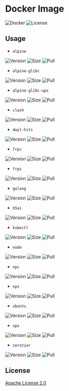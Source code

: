 # Docker Image

![Docker](https://img.shields.io/github/workflow/status/starudream/docker-image/Docker/master?style=for-the-badge)
![License](https://img.shields.io/badge/License-Apache%20License%202.0-blue?style=for-the-badge)

## Usage

- `alpine`

![Version](https://img.shields.io/docker/v/starudream/alpine?style=for-the-badge)
![Size](https://img.shields.io/docker/image-size/starudream/alpine/latest?style=for-the-badge)
![Pull](https://img.shields.io/docker/pulls/starudream/alpine?style=for-the-badge)

- `alpine-glibc`

![Version](https://img.shields.io/docker/v/starudream/alpine-glibc?style=for-the-badge)
![Size](https://img.shields.io/docker/image-size/starudream/alpine-glibc/latest?style=for-the-badge)
![Pull](https://img.shields.io/docker/pulls/starudream/alpine-glibc?style=for-the-badge)

- `alpine-glibc-upx`

![Version](https://img.shields.io/docker/v/starudream/alpine-glibc-upx?style=for-the-badge)
![Size](https://img.shields.io/docker/image-size/starudream/alpine-glibc-upx/latest?style=for-the-badge)
![Pull](https://img.shields.io/docker/pulls/starudream/alpine-glibc-upx?style=for-the-badge)

- `clash`

![Version](https://img.shields.io/docker/v/starudream/clash?style=for-the-badge)
![Size](https://img.shields.io/docker/image-size/starudream/clash/latest?style=for-the-badge)
![Pull](https://img.shields.io/docker/pulls/starudream/clash?style=for-the-badge)

- `dwyl-hits`

![Version](https://img.shields.io/docker/v/starudream/dwyl-hits?style=for-the-badge)
![Size](https://img.shields.io/docker/image-size/starudream/dwyl-hits/latest?style=for-the-badge)
![Pull](https://img.shields.io/docker/pulls/starudream/dwyl-hits?style=for-the-badge)

- `frpc`

![Version](https://img.shields.io/docker/v/starudream/frpc?style=for-the-badge)
![Size](https://img.shields.io/docker/image-size/starudream/frpc/latest?style=for-the-badge)
![Pull](https://img.shields.io/docker/pulls/starudream/frpc?style=for-the-badge)

- `frps`

![Version](https://img.shields.io/docker/v/starudream/frps?style=for-the-badge)
![Size](https://img.shields.io/docker/image-size/starudream/frps/latest?style=for-the-badge)
![Pull](https://img.shields.io/docker/pulls/starudream/frps?style=for-the-badge)

- `golang`

![Version](https://img.shields.io/docker/v/starudream/golang?style=for-the-badge)
![Size](https://img.shields.io/docker/image-size/starudream/golang/latest?style=for-the-badge)
![Pull](https://img.shields.io/docker/pulls/starudream/golang?style=for-the-badge)

- `h5ai`

![Version](https://img.shields.io/docker/v/starudream/h5ai?style=for-the-badge)
![Size](https://img.shields.io/docker/image-size/starudream/h5ai/latest?style=for-the-badge)
![Pull](https://img.shields.io/docker/pulls/starudream/h5ai?style=for-the-badge)

- `kubectl`

![Version](https://img.shields.io/docker/v/starudream/kubectl?style=for-the-badge)
![Size](https://img.shields.io/docker/image-size/starudream/kubectl/latest?style=for-the-badge)
![Pull](https://img.shields.io/docker/pulls/starudream/kubectl?style=for-the-badge)

- `node`

![Version](https://img.shields.io/docker/v/starudream/node?style=for-the-badge)
![Size](https://img.shields.io/docker/image-size/starudream/node/latest?style=for-the-badge)
![Pull](https://img.shields.io/docker/pulls/starudream/node?style=for-the-badge)

- `npc`

![Version](https://img.shields.io/docker/v/starudream/npc?style=for-the-badge)
![Size](https://img.shields.io/docker/image-size/starudream/npc/latest?style=for-the-badge)
![Pull](https://img.shields.io/docker/pulls/starudream/npc?style=for-the-badge)

- `nps`

![Version](https://img.shields.io/docker/v/starudream/nps?style=for-the-badge)
![Size](https://img.shields.io/docker/image-size/starudream/nps/latest?style=for-the-badge)
![Pull](https://img.shields.io/docker/pulls/starudream/nps?style=for-the-badge)

- `ubuntu`

![Version](https://img.shields.io/docker/v/starudream/ubuntu?style=for-the-badge)
![Size](https://img.shields.io/docker/image-size/starudream/ubuntu/latest?style=for-the-badge)
![Pull](https://img.shields.io/docker/pulls/starudream/ubuntu?style=for-the-badge)

- `upx`

![Version](https://img.shields.io/docker/v/starudream/upx?style=for-the-badge)
![Size](https://img.shields.io/docker/image-size/starudream/upx/latest?style=for-the-badge)
![Pull](https://img.shields.io/docker/pulls/starudream/upx?style=for-the-badge)

- `zerotier`

![Version](https://img.shields.io/docker/v/starudream/zerotier?style=for-the-badge)
![Size](https://img.shields.io/docker/image-size/starudream/zerotier/latest?style=for-the-badge)
![Pull](https://img.shields.io/docker/pulls/starudream/zerotier?style=for-the-badge)

## License

[Apache License 2.0](./LICENSE)

